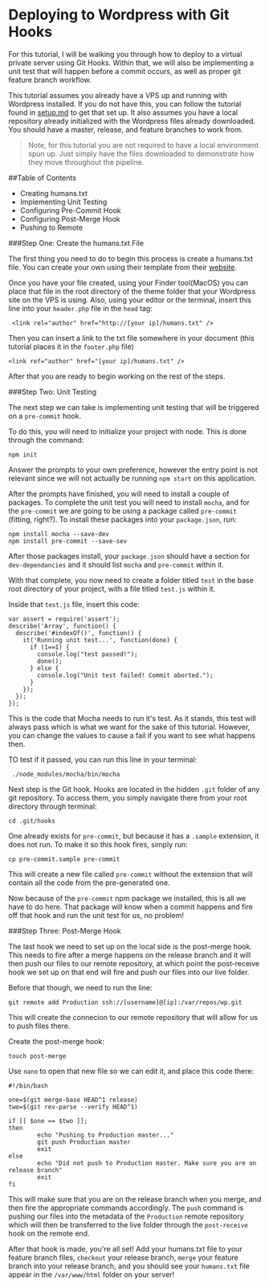 # Deploying to Wordpress with Git Hooks

For this tutorial, I will be walking you through how to deploy to a virtual private server using Git Hooks. Within that, we will also be implementing a unit test that will happen before a commit occurs, as well as proper git feature branch workflow.


This tutorial assumes you already have a VPS up and running with Wordpress installed. If you do not have this, you can follow the tutorial found in [setup.md](https://github.com/ekaneff/dwa_assignmentOne/blob/master/setup.md) to get that set up. It also assumes you have a local repository already initialized with the Wordpress files already downloaded. You should have a master, release, and feature branches to work from. 

>Note, for this tutorial you are not required to have a local environment spun up. Just simply have the files downloaded to demonstrate how they move throughout the pipeline. 

##Table of Contents

* Creating humans.txt
* Implementing Unit Testing
* Configuring Pre-Commit Hook
* Configuring Post-Merge Hook
* Pushing to Remote


<a name="one"></a>
###Step One: Create the humans.txt File

The first thing you need to do to begin this process is create a humans.txt file. You can create your own using their template from their [website](http://humanstxt.org/Standard.html). 

Once you have your file created, using your Finder tool(MacOS) you can place that file in the root directory of the theme folder that your Wordpress site on the VPS is using. Also, using your editor or the terminal, insert this line into your `header.php` file in the `head` tag: 

```shell
 <link rel="author" href="http://[your ip]/humans.txt" />
```

Then you can insert a link to the txt file somewhere in your document (this tutorial places it in the `footer.php` file)

```shell
<link ref="author" href="[your ip]/humans.txt" />
``` 
After that you are ready to begin working on the rest of the steps. 

<a name="two"></a>
###Step Two: Unit Testing

The next step we can take is implementing unit testing that will be triggered on a `pre-commit` hook. 

To do this, you will need to initialize your project with node. This is done through the command: 

```shell
npm init
```
Answer the prompts to your own preference, however the entry point is not relevant since we will not actually be running `npm start` on this application. 

After the prompts have finished, you will need to install a couple of packages. To complete the unit test you will need to install `mocha`, and for the `pre-commit` we are going to be using a package called `pre-commit` (fitting, right?). To install these packages into your `package.json`, run: 

```shell
npm install mocha --save-dev
npm install pre-commit --save-sev
```

After those packages install, your `package.json` should have a section for `dev-dependancies` and it should list `mocha` and `pre-commit` within it. 

With that complete, you now need to create a folder titled `test` in the base root directory of your project, with a file titled `test.js` within it. 

Inside that `test.js` file, insert this code: 

```shell
var assert = require('assert');
describe('Array', function() {
  describe('#indexOf()', function() {
    it('Running unit test...', function(done) {
      if (1==1) {
        console.log("test passed!");
        done();
      } else {
        console.log("Unit test failed! Commit aborted.");
      }
    });
  });
});
```

This is the code that Mocha needs to run it's test. As it stands, this test will always pass which is what we want for the sake of this tutorial. However, you can change the values to cause a fail if you want to see what happens then. 

TO test if it passed, you can run this line in your terminal: 

```shell
 ./node_modules/mocha/bin/mocha
```

Next step is the Git hook. Hooks are located in the hidden `.git` folder of any git repository. To access them, you simply navigate there from your root directory through terminal: 

```shell
cd .git/hooks
```

One already exists for `pre-commit`, but because it has a `.sample` extension, it does not run. To make it so this hook fires, simply run:

```shell
cp pre-commit.sample pre-commit
```

This will create a new file called `pre-commit` without the extension that will contain all the code from the pre-generated one. 

Now because of the `pre-commit` npm package we installed, this is all we have to do here. That package will know when a commit happens and fire off that hook and run the unit test for us, no problem!

<a name="three"></a>
###Step Three: Post-Merge Hook

The last hook we need to set up on the local side is the post-merge hook. This needs to fire after a merge happens on the release branch and it will then push our files to our remote repository, at which point the post-receive hook we set up on that end will fire and push our files into our live folder. 

Before that though, we need to run the line: 

```shell
git remote add Production ssh://[username]@[ip]:/var/repos/wp.git
```

This will create the connecion to our remote repository that will allow for us to push files there. 

Create the post-merge hook:

```shell
touch post-merge
```
Use `nano` to open that new file so we can edit it, and place this code there: 

```shell
#!/bin/bash

one=$(git merge-base HEAD^1 release)
two=$(git rev-parse --verify HEAD^1)

if [[ $one == $two ]];
then
        echo "Pushing to Production master..."
        git push Production master
        exit
else
        echo "Did not push to Production master. Make sure you are on release branch"
        exit
fi

```

This will make sure that you are on the release branch when you merge, and then fire the appropriate commands accordingly. The `push` command is pushing our files into the metadata of the `Production` remote repository which will then be transferred to the live folder through the `post-receive` hook on the remote end.

After that hook is made, you're all set! Add your humans.txt file to your feature branch files, `checkout` your release branch, `merge` your feature branch into your release branch, and you should see your `humans.txt` file appear in the `/var/www/html` folder on your server!


